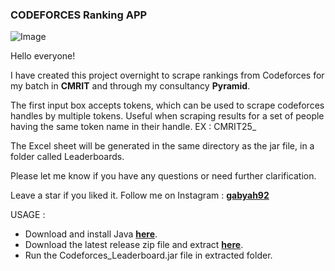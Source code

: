 ### CODEFORCES Ranking APP

![Image](https://github.com/gabyah92/CodeforcesRankingGUI/assets/22296232/eba8fb68-9df6-46d3-8114-ceb9408114c9>)

Hello everyone!

I have created this project overnight to scrape rankings from Codeforces for my batch in **CMRIT** and through my consultancy **Pyramid**.

The first input box accepts tokens, which can be used to scrape codeforces handles by multiple tokens. Useful when scraping results for a set of people having the same token name in their handle. EX : CMRIT25_<HallTicketNumbers>

The Excel sheet will be generated in the same directory as the jar file, in a folder called Leaderboards.

Please let me know if you have any questions or need further clarification.

Leave a star if you liked it. Follow me on Instagram : **[gabyah92](instagram.com/gabyah92)**

USAGE : 
- Download and install Java **[here](https://www.java.com/en/download)**.
- Download the latest release zip file and extract **[here](https://github.com/gabyah92/CodeforcesRankingGUI/releases)**. 
- Run the Codeforces_Leaderboard.jar file in extracted folder.
